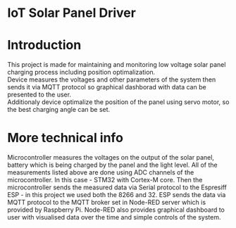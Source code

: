 # IoT Solar Panel Driver
# Introduction
This project is made for maintaining and monitoring low voltage solar panel charging process including position optimalization.  
Device measures the voltages and other parameters of the system then sends it via MQTT protocol so graphical dashborad with data can be presented to the user.  
Additionaly device optimalize the position of the panel using servo motor, so the best charging angle can be set.
# More technical info
Microcontroller measures the voltages on the output of the solar panel, battery which is being charged by the panel and the light level.
All of the measurements listed above are done using ADC channels of the microcontroller. In this case - STM32 with Cortex-M core.
Then the microcontroller sends the measured data via Serial protocol to the Espresiff ESP - in this project we used both the 8266 and 32.
ESP sends the data via MQTT protocol to the MQTT broker set in Node-RED server which is provided by Raspberry Pi.
Node-RED also provides graphical dashboard to user with visualised data over the time and simple controls of the system.
